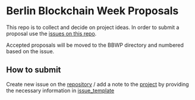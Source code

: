 Berlin Blockchain Week Proposals
======= 

This repo is to collect and decide on project ideas. In order to submit a proposal use the [issues on this repo](https://github.com/ledgerz/project-ideas/issues).

Accepted proposals will be moved to the BBWP directory and numbered based on the issue.

## How to submit

Create new issue on the [repository](https://github.com/ledgerz/berlinblockchainweek/issues) / add a note to the [project](https://github.com/ledgerz/berlinblockchainweek/projects/1) by providing the necessary information in [issue_template](https://github.com/ledgerz/berlinblockchainweek/issues/3) 

